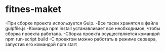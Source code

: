 # fitnes-maket

-При сборке проекта используется Gulp.
-Все таски хранятся в файле gulpfile.js
-Команда npm install устанавливает все необходимое,
чтобы сборка проекта работала.
-Сборка проекта осуществляется командой
npm run-script build
-C проектом можно работать в режиме сервера,
запустив его командой npm start
